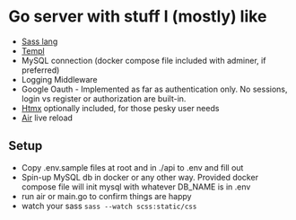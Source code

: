 # Go server with stuff I (mostly) like

- [Sass lang](https://sass-lang.com/)
- [Templ](https://templ.guide/)
- MySQL connection (docker compose file included with adminer, if preferred)
- Logging Middleware
- Google Oauth - Implemented as far as authentication only. No sessions, login vs register or authorization are built-in.
- [Htmx](https://htmx.org/) optionally included, for those pesky user needs
- [Air](https://github.com/air-verse/air) live reload

## Setup

- Copy .env.sample files at root and in ./api to .env and fill out
- Spin-up MySQL db in docker or any other way. Provided docker compose file will init mysql with whatever DB_NAME is in .env
- run air or main.go to confirm things are happy
- watch your sass ```sass --watch scss:static/css```
